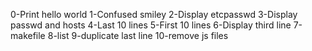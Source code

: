 0-Print hello world
1-Confused smiley
2-Display etcpasswd
3-Display passwd and hosts
4-Last 10 lines
5-First 10 lines
6-Display third line
7-makefile
8-list
9-duplicate last line
10-remove js files
